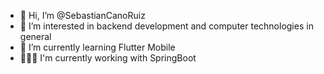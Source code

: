- 👋 Hi, I’m @SebastianCanoRuiz
- 👀 I’m interested in backend development and computer technologies in general
- 🌱 I’m currently learning Flutter Mobile
- 👩🏻‍💻 I'm currently working with SpringBoot
